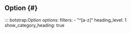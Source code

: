 ## Option {#}

<!-- prettier-ignore -->
::: botstrap.Option
    options:
      filters:
        - "^[a-z]"
      heading_level: 1
      show_category_heading: true

<link rel="stylesheet" href="../../stylesheets/nav-code.css" />

